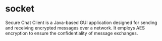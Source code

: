 # socket
Secure Chat Client is a Java-based GUI application designed for sending and receiving encrypted messages over a network. It employs AES encryption to ensure the confidentiality of message exchanges.
